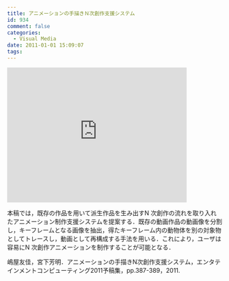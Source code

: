 ```yaml
---
title: アニメーションの手描きＮ次創作支援システム
id: 934
comment: false
categories:
  - Visual Media
date: 2011-01-01 15:09:07
tags:
---
```



<iframe width="420" height="315" src="https://www.youtube.com/embed/DsvUMNkiOTc" frameborder="0" allowfullscreen></iframe>



本稿では，既存の作品を用いて派生作品を生み出すN 次創作の流れを取り入れたアニメーション制作支援システムを提案する．既存の動画作品の動画像を分割し，キーフレームとなる画像を抽出，得たキーフレーム内の動物体を別の対象物としてトレースし，動画として再構成する手法を用いる．これにより，ユーザは容易にN 次創作アニメーションを制作することが可能となる．

嶋屋友佳，宮下芳明．アニメーションの手描きN次創作支援システム，エンタテインメントコンピューティング2011予稿集，pp.387-389，2011.

